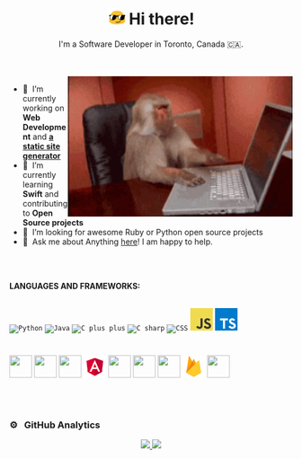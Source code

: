 <h1 align="center">
  <a target="_blank">
    <img src="GIF/hello-there.gif" height="30em" />
  </a>
  Hi there!
</h1>
<p align="center">
  I'm a Software Developer in Toronto, Canada 🇨🇦.
</p>

<br/>
<br/>
<a target="_blank">
  <img align="right" height="250" width="400" alt="GIF" src="GIF/monkey-developer.gif?raw=true">
</a>

- 🔭 &nbsp;I’m currently working on **Web Development** and **[a static site generator](https://github.com/oliver-pham/silkie)**
- 🌱 &nbsp;I’m currently learning **Swift** and contributing to **Open Source projects**
- 🤔 &nbsp;I’m looking for awesome Ruby or Python open source projects
- 💬 &nbsp;Ask me about Anything [here](https://github.com/oliver-pham/oliver-pham/issues/new)! I am happy to help.


<br/>
<br/>


**LANGUAGES AND FRAMEWORKS:**

<br/>
<code><img height="40" width="40" src="https://img.icons8.com/color/48/000000/python--v1.png" alt="Python"></code>
<code><img height="40" width="40" src="https://img.icons8.com/color/48/000000/java-coffee-cup-logo--v1.png" alt="Java"></code>
<code><img height="40" width="40" src="https://img.icons8.com/color/48/000000/c-plus-plus-logo.png" alt="C plus plus"></code>
<code><img height="40" width="40" src="https://brandeps.com/logo-download/C/C-Sharp-logo-vector-01.svg" alt="C sharp"></code>
<code><img height="40" width="40" src="https://cdn.iconscout.com/icon/free/png-256/css-131-722685.png" alt="CSS"></code>
<code><img height="40" width="40" src="https://raw.githubusercontent.com/github/explore/80688e429a7d4ef2fca1e82350fe8e3517d3494d/topics/javascript/javascript.png" alt="Javascript"></code>
<code><img height="40" width="40" src="https://raw.githubusercontent.com/github/explore/80688e429a7d4ef2fca1e82350fe8e3517d3494d/topics/typescript/typescript.png" alt="Typescript"></code>

#
<code><img height="40" width="40" src="https://cdn.worldvectorlogo.com/logos/nodejs-icon.svg"></code>
<code><img height="40" width="40" src="https://encrypted-tbn0.gstatic.com/images?q=tbn:ANd9GcRT1PKsfJXnxOqnTRiIZ8VcdJDYBXD-qZnnpw&usqp=CAU"></code>
<code><img height="40" width="40" src="https://cdn4.iconfinder.com/data/icons/logos-3/600/React.js_logo-512.png"></code>
<code><img height="40" width="40" src="https://raw.githubusercontent.com/github/explore/80688e429a7d4ef2fca1e82350fe8e3517d3494d/topics/angular/angular.png"></code>
<code><img height="40" width="40" src="https://cdn.worldvectorlogo.com/logos/tailwindcss.svg"></code>
<code><img height="40" width="40" src="https://seeklogo.com/images/N/next-js-logo-8FCFF51DD2-seeklogo.com.png"></code>
<code><img height="40" width="40" src="https://cdn.iconscout.com/icon/free/png-512/mongodb-3-1175138.png"></code>
<code><img height="40" width="40" src="https://raw.githubusercontent.com/github/explore/80688e429a7d4ef2fca1e82350fe8e3517d3494d/topics/firebase/firebase.png"></code>
<code><img height="40" width="40" src="https://img.icons8.com/color/48/000000/mysql-logo.png"/></code>

<br/>

<br/>

### ⚙️ &nbsp; GitHub Analytics

<p align="center">
<a href="https://github.com/oliver-pham">
  <img height="180em" src="https://github-readme-stats-eight-theta.vercel.app/api?username=oliver-pham&show_icons=true&theme=tokyonight&include_all_commits=true&count_private=true" />
  <img height="180em" src="https://github-readme-stats-eight-theta.vercel.app/api/top-langs/?username=oliver-pham&layout=compact&theme=tokyonight" />
</a>
</p>



<div align="center">


<br/>
